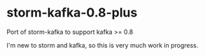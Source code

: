 storm-kafka-0.8-plus
====================

Port of storm-kafka to support kafka >= 0.8

I'm new to storm and kafka, so this is very much work in progress.

